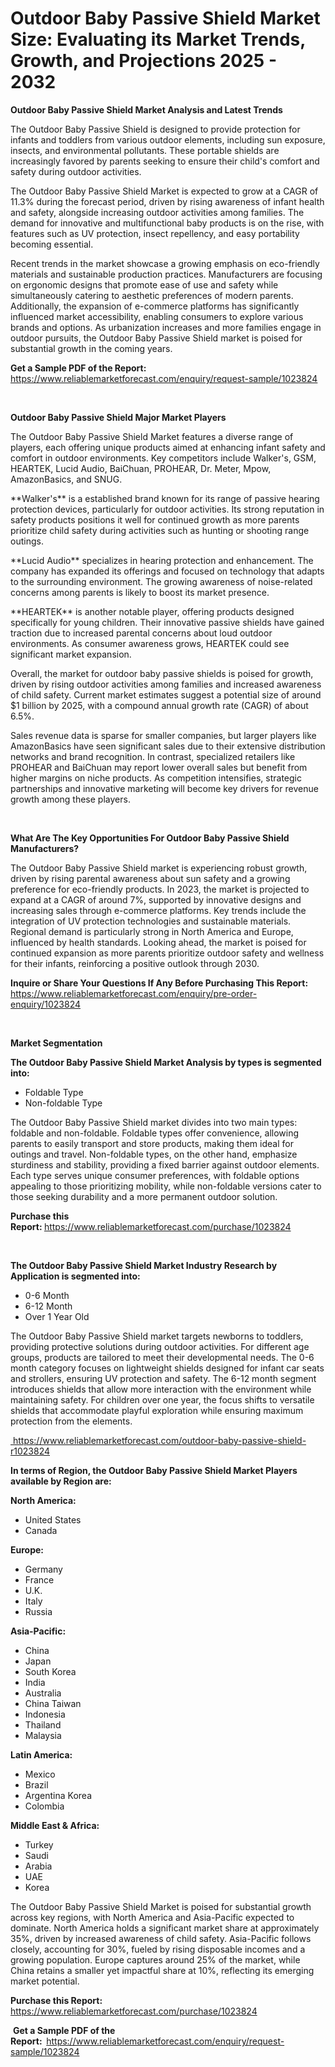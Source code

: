 <p><h1>Outdoor Baby Passive Shield Market Size: Evaluating its Market Trends, Growth, and Projections 2025 - 2032</h1></p><p><strong>Outdoor Baby Passive Shield Market Analysis and Latest Trends</strong></p>
<p><p>The Outdoor Baby Passive Shield is designed to provide protection for infants and toddlers from various outdoor elements, including sun exposure, insects, and environmental pollutants. These portable shields are increasingly favored by parents seeking to ensure their child's comfort and safety during outdoor activities. </p><p>The Outdoor Baby Passive Shield Market is expected to grow at a CAGR of 11.3% during the forecast period, driven by rising awareness of infant health and safety, alongside increasing outdoor activities among families. The demand for innovative and multifunctional baby products is on the rise, with features such as UV protection, insect repellency, and easy portability becoming essential.</p><p>Recent trends in the market showcase a growing emphasis on eco-friendly materials and sustainable production practices. Manufacturers are focusing on ergonomic designs that promote ease of use and safety while simultaneously catering to aesthetic preferences of modern parents. Additionally, the expansion of e-commerce platforms has significantly influenced market accessibility, enabling consumers to explore various brands and options. As urbanization increases and more families engage in outdoor pursuits, the Outdoor Baby Passive Shield market is poised for substantial growth in the coming years.</p></p>
<p><strong>Get a Sample PDF of the Report:&nbsp;</strong> <a href="https://www.reliablemarketforecast.com/enquiry/request-sample/1023824?utm_campaign=2248&utm_medium=2&utm_source=Github&utm_content=ia&utm_term=18042025&utm_id=outdoor-baby-passive-shield">https://www.reliablemarketforecast.com/enquiry/request-sample/1023824</a></p>
<p>&nbsp;</p>
<p><strong>Outdoor Baby Passive Shield Major Market Players</strong></p>
<p><p>The Outdoor Baby Passive Shield Market features a diverse range of players, each offering unique products aimed at enhancing infant safety and comfort in outdoor environments. Key competitors include Walker's, GSM, HEARTEK, Lucid Audio, BaiChuan, PROHEAR, Dr. Meter, Mpow, AmazonBasics, and SNUG. </p><p>**Walker's** is a established brand known for its range of passive hearing protection devices, particularly for outdoor activities. Its strong reputation in safety products positions it well for continued growth as more parents prioritize child safety during activities such as hunting or shooting range outings.</p><p>**Lucid Audio** specializes in hearing protection and enhancement. The company has expanded its offerings and focused on technology that adapts to the surrounding environment. The growing awareness of noise-related concerns among parents is likely to boost its market presence.</p><p>**HEARTEK** is another notable player, offering products designed specifically for young children. Their innovative passive shields have gained traction due to increased parental concerns about loud outdoor environments. As consumer awareness grows, HEARTEK could see significant market expansion.</p><p>Overall, the market for outdoor baby passive shields is poised for growth, driven by rising outdoor activities among families and increased awareness of child safety. Current market estimates suggest a potential size of around $1 billion by 2025, with a compound annual growth rate (CAGR) of about 6.5%.</p><p>Sales revenue data is sparse for smaller companies, but larger players like AmazonBasics have seen significant sales due to their extensive distribution networks and brand recognition. In contrast, specialized retailers like PROHEAR and BaiChuan may report lower overall sales but benefit from higher margins on niche products. As competition intensifies, strategic partnerships and innovative marketing will become key drivers for revenue growth among these players.</p></p>
<p>&nbsp;</p>
<p><strong>What Are The Key Opportunities For Outdoor Baby Passive Shield Manufacturers?</strong></p>
<p><p>The Outdoor Baby Passive Shield market is experiencing robust growth, driven by rising parental awareness about sun safety and a growing preference for eco-friendly products. In 2023, the market is projected to expand at a CAGR of around 7%, supported by innovative designs and increasing sales through e-commerce platforms. Key trends include the integration of UV protection technologies and sustainable materials. Regional demand is particularly strong in North America and Europe, influenced by health standards. Looking ahead, the market is poised for continued expansion as more parents prioritize outdoor safety and wellness for their infants, reinforcing a positive outlook through 2030.</p></p>
<p><strong>Inquire or Share Your Questions If Any Before Purchasing This Report:</strong> <a href="https://www.reliablemarketforecast.com/enquiry/pre-order-enquiry/1023824?utm_campaign=2248&utm_medium=2&utm_source=Github&utm_content=ia&utm_term=18042025&utm_id=outdoor-baby-passive-shield">https://www.reliablemarketforecast.com/enquiry/pre-order-enquiry/1023824</a></p>
<p>&nbsp;</p>
<p><strong>Market Segmentation</strong></p>
<p><strong>The Outdoor Baby Passive Shield Market Analysis by types is segmented into:</strong></p>
<p><ul><li>Foldable Type</li><li>Non-foldable Type</li></ul></p>
<p><p>The Outdoor Baby Passive Shield market divides into two main types: foldable and non-foldable. Foldable types offer convenience, allowing parents to easily transport and store products, making them ideal for outings and travel. Non-foldable types, on the other hand, emphasize sturdiness and stability, providing a fixed barrier against outdoor elements. Each type serves unique consumer preferences, with foldable options appealing to those prioritizing mobility, while non-foldable versions cater to those seeking durability and a more permanent outdoor solution.</p></p>
<p><strong>Purchase this Report:&nbsp;</strong><a href="https://www.reliablemarketforecast.com/purchase/1023824?utm_campaign=2248&utm_medium=2&utm_source=Github&utm_content=ia&utm_term=18042025&utm_id=outdoor-baby-passive-shield">https://www.reliablemarketforecast.com/purchase/1023824</a></p>
<p>&nbsp;</p>
<p><strong>The Outdoor Baby Passive Shield Market Industry Research by Application is segmented into:</strong></p>
<p><ul><li>0-6 Month</li><li>6-12 Month</li><li>Over 1 Year Old</li></ul></p>
<p><p>The Outdoor Baby Passive Shield market targets newborns to toddlers, providing protective solutions during outdoor activities. For different age groups, products are tailored to meet their developmental needs. The 0-6 month category focuses on lightweight shields designed for infant car seats and strollers, ensuring UV protection and safety. The 6-12 month segment introduces shields that allow more interaction with the environment while maintaining safety. For children over one year, the focus shifts to versatile shields that accommodate playful exploration while ensuring maximum protection from the elements.</p></p>
<p><a href="https://www.reliablemarketforecast.com/outdoor-baby-passive-shield-r1023824?utm_campaign=2248&utm_medium=2&utm_source=Github&utm_content=ia&utm_term=18042025&utm_id=outdoor-baby-passive-shield">&nbsp;https://www.reliablemarketforecast.com/outdoor-baby-passive-shield-r1023824</a></p>
<p><strong>In terms of Region, the Outdoor Baby Passive Shield Market Players available by Region are:</strong></p>
<p>
    <p> <strong> North America: </strong>
        <ul>
            <li>United States</li>
            <li>Canada</li>
        </ul>
        </p> 
    <p> <strong> Europe: </strong>
        <ul>
            <li>Germany</li>
            <li>France</li>
            <li>U.K.</li>
            <li>Italy</li>
            <li>Russia</li>
        </ul>
        </p> 
    <p> <strong> Asia-Pacific: </strong>
        <ul>
            <li>China</li>
            <li>Japan</li>
            <li>South Korea</li>
            <li>India</li>
            <li>Australia</li>
            <li>China Taiwan</li>
            <li>Indonesia</li>
            <li>Thailand</li>
            <li>Malaysia</li>
        </ul>
        </p> 
    <p> <strong> Latin America: </strong>
        <ul>
            <li>Mexico</li>
            <li>Brazil</li>
            <li>Argentina Korea</li>
            <li>Colombia</li>
        </ul>
        </p> 
    <p> <strong> Middle East & Africa: </strong>
        <ul>
            <li>Turkey</li>
            <li>Saudi</li>
            <li>Arabia</li>
            <li>UAE</li>
            <li>Korea</li>
        </ul>
    </p>
    </p>
<p><p>The Outdoor Baby Passive Shield Market is poised for substantial growth across key regions, with North America and Asia-Pacific expected to dominate. North America holds a significant market share at approximately 35%, driven by increased awareness of child safety. Asia-Pacific follows closely, accounting for 30%, fueled by rising disposable incomes and a growing population. Europe captures around 25% of the market, while China retains a smaller yet impactful share at 10%, reflecting its emerging market potential.</p></p>
<p><strong>Purchase this Report: </strong><a href="https://www.reliablemarketforecast.com/purchase/1023824?utm_campaign=2248&utm_medium=2&utm_source=Github&utm_content=ia&utm_term=18042025&utm_id=outdoor-baby-passive-shield">https://www.reliablemarketforecast.com/purchase/1023824</a></p>
<p>&nbsp;<strong>Get a Sample PDF of the Report:&nbsp;&nbsp;</strong><a href="https://www.reliablemarketforecast.com/enquiry/request-sample/1023824?utm_campaign=2248&utm_medium=2&utm_source=Github&utm_content=ia&utm_term=18042025&utm_id=outdoor-baby-passive-shield">https://www.reliablemarketforecast.com/enquiry/request-sample/1023824</a></p>
<p><strong></strong></p>
<p><p></p><p></p><p></p></p>